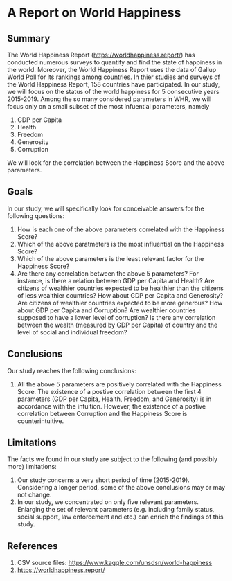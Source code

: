 # A Report on World Happiness
## Summary
The World Happiness Report (https://worldhappiness.report/) has conducted numerous surveys to quantify and find the state of happiness in the world. Moreover, the World Happiness Report uses the data of Gallup World Poll for its rankings among countries. In thier studies and surveys of the World Happiness Report, 158 countries have participated. In our study, we will focus on the status of the world happiness for 5 consecutive years 2015-2019. Among the so many considered parameters in WHR, we will focus only on a small subset of the most infuential parameters, namely
1. GDP per Capita
2. Health
3. Freedom
4. Generosity
5. Corruption

We will look for the correlation between the Happiness Score and the above parameters.

## Goals
In our study, we will specifically look for conceivable answers for the following questions:
1. How is each one of the above parameters correlated with the Happiness Score?
2. Which of the above paratmeters is the most influential on the Happiness Score?
3. Which of the above parameters is the least relevant factor for the Happiness Score? 
4. Are there any correlation between the above 5 parameters? For instance, is there a relation between GDP per Capita and Health? Are citizens of wealthier countries expected to be healthier than the citizens of less wealthier countries? How about GDP per Capita and Generosity? Are citizens of wealthier countries expected to be more generous? How about GDP per Capita and Corruption? Are wealthier countries supposed to have a lower level of corruption? Is there any correlation between the wealth (measured by GDP per Capita) of country and the level of social and individual freedom?  


## Conclusions
Our study reaches the following conclusions:
1. All the above 5 parameters are positively correlated with the Happiness Score. The existence of a postive correlation between the first 4 parameters (GDP per Capita, Health, Freedom, and Generosity) is in accordance with the intuition. However, the existence of a postive correlation between Corruption and the Happiness Score is counterintuitive. 

## Limitations
The facts we found in our study are subject to the following (and possibly more) limitations:
1. Our study concerns a very short period of time (2015-2019). Considering a longer period, some of the above conclusions may or may not change.
2. In our study, we concentrated on only five relevant parameters. Enlarging the set of relevant parameters (e.g. including family status, social support, law enforcement and etc.) can enrich the findings of this study.

## References
1. CSV source files: https://www.kaggle.com/unsdsn/world-happiness
2. https://worldhappiness.report/
